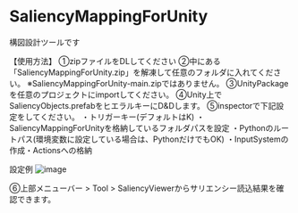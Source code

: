 # SaliencyMappingForUnity
構図設計ツールです

【使用方法】
①zipファイルをDLしてください
②中にある「SaliencyMappingForUnity.zip」を解凍して任意のフォルダに入れてください。
※SaliencyMappingForUnity-main.zipではありません。
③UnityPackageを任意のプロジェクトにimportしてください。
④Unity上でSaliencyObjects.prefabをヒエラルキーにD&Dします。
⑤inspectorで下記設定をしてください。
・トリガーキー(デフォルトはK)
・SaliencyMappingForUnityを格納しているフォルダパスを設定
・Pythonのルートパス(環境変数に設定している場合は、PythonだけでもOK)
・InputSystemの作成・Actionsへの格納

設定例
![image](https://github.com/user-attachments/assets/d4088326-4467-41cd-a81b-3d46194925a4)

⑥上部メニューバー > Tool > SaliencyViewerからサリエンシー読込結果を確認できます。
